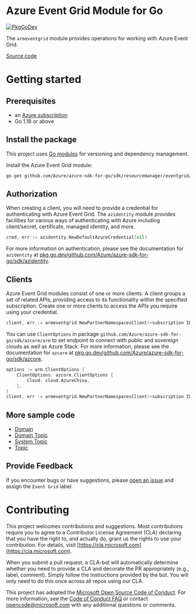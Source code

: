 # Azure Event Grid Module for Go

[![PkgGoDev](https://pkg.go.dev/badge/github.com/Azure/azure-sdk-for-go/sdk/resourcemanager/eventgrid/armeventgrid)](https://pkg.go.dev/github.com/Azure/azure-sdk-for-go/sdk/resourcemanager/eventgrid/armeventgrid)

The `armeventgrid` module provides operations for working with Azure Event Grid.

[Source code](https://github.com/Azure/azure-sdk-for-go/tree/main/sdk/resourcemanager/eventgrid/armeventgrid)

# Getting started

## Prerequisites

- an [Azure subscription](https://azure.microsoft.com/free/)
- Go 1.18 or above

## Install the package

This project uses [Go modules](https://github.com/golang/go/wiki/Modules) for versioning and dependency management.

Install the Azure Event Grid module:

```sh
go get github.com/Azure/azure-sdk-for-go/sdk/resourcemanager/eventgrid/armeventgrid
```

## Authorization

When creating a client, you will need to provide a credential for authenticating with Azure Event Grid.  The `azidentity` module provides facilities for various ways of authenticating with Azure including client/secret, certificate, managed identity, and more.

```go
cred, err := azidentity.NewDefaultAzureCredential(nil)
```

For more information on authentication, please see the documentation for `azidentity` at [pkg.go.dev/github.com/Azure/azure-sdk-for-go/sdk/azidentity](https://pkg.go.dev/github.com/Azure/azure-sdk-for-go/sdk/azidentity).

## Clients

Azure Event Grid modules consist of one or more clients.  A client groups a set of related APIs, providing access to its functionality within the specified subscription.  Create one or more clients to access the APIs you require using your credential.

```go
client, err := armeventgrid.NewPartnerNamespacesClient(<subscription ID>, cred, nil)
```

You can use `ClientOptions` in package `github.com/Azure/azure-sdk-for-go/sdk/azcore/arm` to set endpoint to connect with public and sovereign clouds as well as Azure Stack. For more information, please see the documentation for `azcore` at [pkg.go.dev/github.com/Azure/azure-sdk-for-go/sdk/azcore](https://pkg.go.dev/github.com/Azure/azure-sdk-for-go/sdk/azcore).

```go
options := arm.ClientOptions {
    ClientOptions: azcore.ClientOptions {
        Cloud: cloud.AzureChina,
    },
}
client, err := armeventgrid.NewPartnerNamespacesClient(<subscription ID>, cred, &options)
```

## More sample code

- [Domain](https://aka.ms/azsdk/go/mgmt/samples?path=sdk/resourcemanager/eventgrid/domain)
- [Domain Topic](https://aka.ms/azsdk/go/mgmt/samples?path=sdk/resourcemanager/eventgrid/domain_topic)
- [System Topic](https://aka.ms/azsdk/go/mgmt/samples?path=sdk/resourcemanager/eventgrid/systemtopic)
- [Topic](https://aka.ms/azsdk/go/mgmt/samples?path=sdk/resourcemanager/eventgrid/topic)

## Provide Feedback

If you encounter bugs or have suggestions, please
[open an issue](https://github.com/Azure/azure-sdk-for-go/issues) and assign the `Event Grid` label.

# Contributing

This project welcomes contributions and suggestions. Most contributions require
you to agree to a Contributor License Agreement (CLA) declaring that you have
the right to, and actually do, grant us the rights to use your contribution.
For details, visit [https://cla.microsoft.com](https://cla.microsoft.com).

When you submit a pull request, a CLA-bot will automatically determine whether
you need to provide a CLA and decorate the PR appropriately (e.g., label,
comment). Simply follow the instructions provided by the bot. You will only
need to do this once across all repos using our CLA.

This project has adopted the
[Microsoft Open Source Code of Conduct](https://opensource.microsoft.com/codeofconduct/).
For more information, see the
[Code of Conduct FAQ](https://opensource.microsoft.com/codeofconduct/faq/)
or contact [opencode@microsoft.com](mailto:opencode@microsoft.com) with any
additional questions or comments.